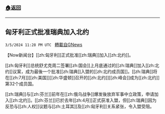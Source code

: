 ###  [:house:返回](README.md)
---


## 匈牙利正式批准瑞典加入北约
`3/5/2024 11:28 PM UTC ` [轉載自GNews](https://gnews.org/articles/2368504)

【Now新闻台】[[zh:匈牙利]]正式批准[[zh:瑞典]]加入[[zh:北约]]。

[[zh:匈牙利]]总统舒尤克周二签署[[zh:国会]]上月底通过的[[zh:瑞典]]加入[[zh:北约]]议案，成为最後一个批准[[zh:瑞典]]入盟的[[zh:北约成员国]]。[[zh:瑞典]]将在[[zh:7月]][[zh:美国]][[zh:华盛顿]]召开的[[zh:北约]][[zh:峰会]]成为[[zh:北约]]第32个成员国。

[[zh:瑞典]]与[[zh:芬兰]]前年在[[zh:俄乌战争]]爆发後放弃军事中立政策，申请加入[[zh:北约]]。[[zh:芬兰]]已於去年[[zh:4月]]正式获准入盟，但[[zh:瑞典]]因为反恐与[[zh:人权]]议题与[[zh:土耳其]]及[[zh:匈牙利]]关系紧张，令入盟受阻。
